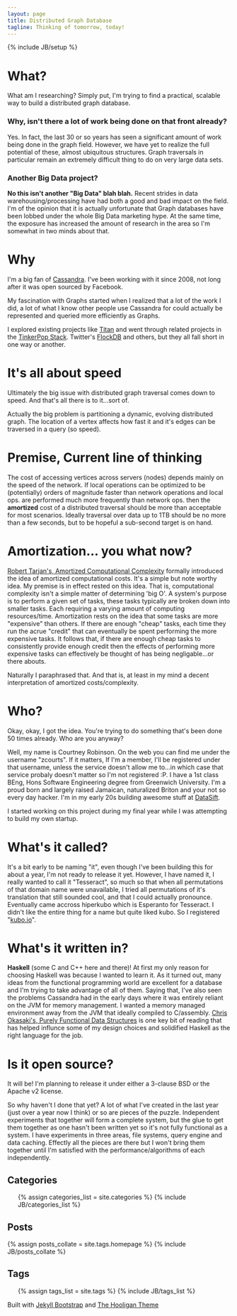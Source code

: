 ```yaml
---
layout: page
title: Distributed Graph Database
tagline: Thinking of tomorrow, today!
---
```

{% include JB/setup %}


# What?

What am I researching? Simply put, I'm trying to find a practical, scalable way to build a distributed graph database.

### Why, isn't there a lot of work being done on that front already?

Yes. In fact, the last 30 or so years has seen a significant amount of work being done in the graph field. However, we have yet to realize the full potential of these, almost ubiquitous structures. Graph traversals in particular remain an extremely difficult thing to do on very large data sets.

### Another Big Data project?

__No this isn't another "Big Data" blah blah.__ Recent strides in data warehousing/processing have had both a good and bad impact on the field. I'm of the opinion that it is actually unfortunate that Graph databases have been lobbed under the whole Big Data marketing hype. At the same time, the exposure has increased the amount of research in the area so I'm somewhat in two minds about that.

# Why

I'm a big fan of [Cassandra](http://cassandra.apache.org). I've been working with it since 2008, not long after it was open sourced by Facebook.

My fascination with Graphs started when I realized that a lot of the work I did, a lot of what I know other people use Cassandra for could actually be represented and queried more efficiently as Graphs.

I explored existing projects like [Titan](http://thinkaurelius.github.io/titan/) and went through related projects in the [TinkerPop Stack](http://www.tinkerpop.com/).
Twitter's [FlockDB](https://github.com/twitter/flockdb) and others, but they all fall short in one way or another.

# It's all about speed

Ultimately the big issue with distributed graph traversal comes down to speed. And that's all there is to it...sort of.

Actually the big problem is partitioning a dynamic, evolving distributed graph. The location of a vertex affects how fast it and it's edges can be traversed in a query (so speed).

# Premise, Current line of thinking

The cost of accessing vertices across servers (nodes) depends mainly on the speed of the network. If local operations can be optimized to be (potentially) orders of magnitude faster than network operations and local ops. are performed much more frequently than network ops. then the __amortized__ cost of a distributed traversal should be more than acceptable for most scenarios.  Ideally traversal over data up to 1TB should be no more than a few seconds, but to be hopeful a sub-second target is on hand.

# Amortization... you what now?

[Robert Tarjan's, Amortized Computational Complexity]( /papers/Amortized%20Computational%20Complexity.pdf ) formally introduced the idea of amortized computational costs. It's a simple but note worthy idea. My premise is in effect rested on this idea. That is, computational complexity isn't a simple matter of determining 'big O'. A system's purpose is to perform a given set of tasks, these tasks typically are broken down into smaller tasks. Each requiring a varying amount of computing resources/time. Amortization rests on the idea that some tasks are more "expensive" than others. If there are enough "cheap" tasks, each time they run the acrue "credit" that can eventually be spent performing the more expensive tasks. It follows that, if there are enough cheap tasks to consistently provide enough credit then the effects of performing more expensive tasks can effectively be thought of has being negligable...or there abouts.

Naturally I paraphrased that. And that is, at least in my mind a decent interpretation of amortized costs/complexity.

# Who?

Okay, okay, I got the idea. You're trying to do something that's been done 50 times already. Who are you anyway?

Well, my name is Courtney Robinson. On the web you can find me under the username "zcourts". If it matters, If I'm a member, I'll be registered under that username, unless the service doesn't allow me to...in which case that service probaly doesn't matter so I'm not registered :P.
I have a 1st class BEng, Hons Software Engineering degree from Greenwich University. I'm a proud born and largely raised Jamaican, naturalized Briton and your not so every day hacker. I'm in my early 20s building awesome stuff at [DataSift](http://datasift.com).

I started working on this project during my final year while I was attempting to build my own startup.

# What's it called?

It's a bit early to be naming "it", even though I've been building this for about a year, I'm not ready to release it yet. However, I have named it, I really wanted to call it "Tesseract", so much so that when all permutations of that domain name were unavailable, I tried all permutations of it's translation that still sounded cool, and that I could actually pronounce. Eventually came accross hiperkubo which is Esperanto for Tesseract. I didn't like the entire thing for a name but quite liked kubo. So I registered "[kubo.io](http://kubo.io)".

# What's it written in?

__Haskell__ (some C and C++ here and there)! At first my only reason for choosing Haskell was because I wanted to learn it. As it turned out, many ideas from the functional programming world are excellent for a database and I'm trying to take advantage of all of them. Saying that, I've also seen the problems Cassandra had in the early days where it was entirely reliant on the JVM for memory management. I wanted a memory managed environment away from the JVM that ideally compiled to C/assembly. [Chris Okasaki's, Purely Functional Data Structures]( /papers/okasaki.pdf ) is one key bit of reading that has helped influnce some of my design choices and solidified Haskell as the right language for the job.

# Is it open source?

It will be! I'm planning to release it under either a 3-clause BSD or the Apache v2 license. 

So why haven't I done that yet? A lot of what I've created in the last year (just over a year now I think) or so are pieces of the puzzle. Independent experiments that together will form a complete system, but the glue to get them together as one hasn't been written yet so it's not fully functional as a system. I have experiments in three areas, file systems, query engine and data caching. Effectly all the pieces are there but I won't bring them together until I'm satisfied with the performance/algorithms of each independently.

## Categories

<ul>
  {% assign categories_list = site.categories %}
  {% include JB/categories_list %}
</ul>

## Posts
<div>
{% assign posts_collate = site.tags.homepage %}
{% include JB/posts_collate %}
</div>

## Tags

<ul>
  {% assign tags_list = site.tags %}
  {% include JB/tags_list %}
</ul>

Built with <a href="http://jekyllbootstrap.com" target="_blank">Jekyll Bootstrap</a> and <a href="http://github.com/dhulihan/hooligan" target="_blank">The Hooligan Theme</a>